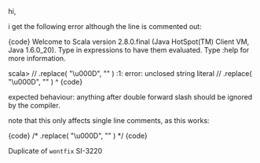 hi,

i get the following error although the line is commented out:

{code}
Welcome to Scala version 2.8.0.final (Java HotSpot(TM) Client VM, Java 1.6.0_20).
Type in expressions to have them evaluated.
Type :help for more information.

scala> // .replace( "\u000D", "" )
<console>:1: error: unclosed string literal
       // .replace( "\u000D", "" )
                               ^
{code}

expected behaviour: anything after double forward slash should be ignored by the compiler.

note that this only affects single line comments, as this works:

{code}
/* .replace( "\u000D", "" ) */
{code}

Duplicate of `wontfix` SI-3220
